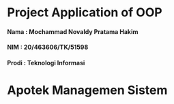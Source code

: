 # Project Application of OOP

#### Nama  : Mochammad Novaldy Pratama Hakim
#### NIM   : 20/463606/TK/51598
#### Prodi : Teknologi Informasi

# Apotek Managemen Sistem

